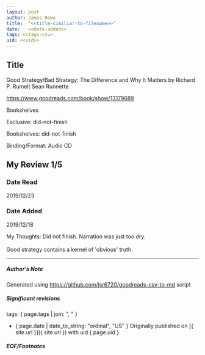 ```yaml
---
layout: post
author: James Rowe
title:  "<<title-similiar-to-filename>>"
date:   <<date-added>>
tags: <<tags-csv>
uid: <<uid>>
---
```


<!-- highly dependent on how you personally use jekyll templates, and how you want this to show up -->

## Title

Good Strategy/Bad Strategy: The Difference and Why It Matters by Richard P. Rumelt
Sean Runnette 

https://www.goodreads.com/book/show/13179689

Bookshelves

Exclusive: did-not-finish

Bookshelves: did-not-finish

Binding/Format: Audio CD

## My Review 1/5

### Date Read
2019/12/23

### Date Added
2019/12/18

My Thoughts: Did not finish. Narration was just too dry. <br/><br/>Good strategy contains a kernel of 'obvious' truth.

---

##### Author's Note

Generated using https://github.com/jsr6720/goodreads-csv-to-md script

##### Significant revisions

tags: { page.tags | join: ", " } <!-- todo move this somewhere -->

- { page.date | date_to_string: "ordinal", "US" } Originally published on [{ site.url }]({ site.url }) with uid { page.uid }

##### EOF/Footnotes
